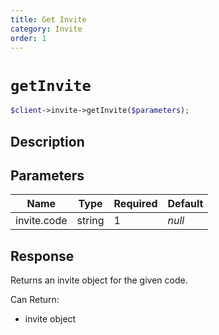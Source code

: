 ```yaml
---
title: Get Invite
category: Invite
order: 1
---
```


# `getInvite`

```php
$client->invite->getInvite($parameters);
```

## Description



## Parameters


Name | Type | Required | Default
--- | --- | --- | ---
invite.code | string | 1 | *null*

## Response

Returns an invite object for the given code.

Can Return:

* invite object
